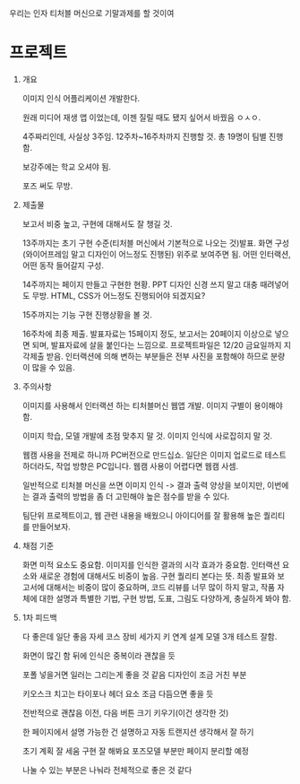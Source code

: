 우리는 인자 티처블 머신으로 기말과제를 할 것이여

# 프로젝트

1. 개요
   
    이미지 인식 어플리케이션 개발한다.

    원래 미디어 재생 앱 이었는데, 이젠 질릴 때도 됐지 싶어서 바꿨음 ㅇㅅㅇ.

    4주짜리인데, 사실상 3주임. 12주차~16주차까지 진행할 것. 총 19명이 팀별 진행함.

    보강주에는 학교 오셔야 됨. 

    포즈 써도 무방.

2. 제출물
   
   보고서 비중 높고, 구현에 대해서도 잘 챙길 것.

   13주까지는 초기 구현 수준(티처블 머신에서 기본적으로 나오는 것)발표. 화면 구성(와이어프레임 말고 디자인이 어느정도 진행된) 위주로 보여주면 됨. 어떤 인터랙션, 어떤 동작 들어갈지 구성.

   14주까지는 페이지 만들고 구현한 현황. PPT 디자인 신경 쓰지 말고 대충 때려넣어도 무방. HTML, CSS가 어느정도 진행되어야 되겠지요?

   15주까지는 기능 구현 진행상황을 볼 것.

   16주차에 최종 제출. 발표자료는 15페이지 정도, 보고서는 20페이지 이상으로 넣으면 되며, 발표자료에 살을 붙인다는 느낌으로. 프로젝트파일은 12/20 금요일까지 지각제출 받음. 인터랙션에 의해 변하는 부분들은 전부 사진을 포함해야 하므로 분량이 많을 수 있음.

3. 주의사항

   이미지를 사용해서 인터랙션 하는 티처블머신 웹앱 개발. 이미지 구별이 용이해야 함.

   이미지 학습, 모델 개발에 초점 맞추지 말 것. 이미지 인식에 사로잡히지 말 것.

   웹캠 사용을 전제로 하니까 PC버전으로 만드십쇼. 일단은 이미지 업로드로 테스트 하더라도, 작업 방향은 PC입니다. 웹캠 사용이 어렵다면 웹캠 사셈.

   일반적으로 티처블 머신을 쓰면 이미지 인식 -> 결과 출력 양상을 보이지만, 이번에는 결과 출력의 방법을 좀 더 고민해야 높은 점수를 받을 수 있다. 

   팀단위 프로젝트이고, 웹 관련 내용을 배웠으니 아이디어를 잘 활용해 높은 퀄리티를 만들어보자.

4. 채점 기준
   
   화면 미적 요소도 중요함. 이미지를 인식한 결과의 시각 효과가 중요함. 인터랙션 요소와 새로운 경험에 대해서도 비중이 높음. 구현 퀄리티 본다는 뜻. 최종 발표와 보고서에 대해서는 비중이 많이 중요하며, 코드 리뷰를 너무 많이 하지 말고, 작품 자체에 대한 설명과 특별한 기법, 구현 방법, 도표, 그림도 다양하게, 충실하게 봐야 함.


5. 1차 피드백
   
   다 좋은데 일단 좋음 자세 코스 장비 세가지 키 연계 설계 모델 3개 테스트 잘함.
   
   화면이 많긴 함 뒤에 인식은 중복이라 괜찮을 듯
   
   포폴 넣을거면 일러는 그리는게 좋을 것 같음 디자인이 조금 거친 부분
   
   키오스크 치고는 타이포나 헤더 요소 조금 다듬으면 좋을 듯
   
   전반적으로 괜찮음 이전, 다음 버튼 크기 키우기(이건 생각한 것)
   
   한 페이지에서 설명 가능한 건 설명하고 자동 트랜지션 생각해서 잘 하기
   
   초기 계획 잘 세움 구현 잘 해봐요 포즈모델 부분만 페이지 분리할 예정
   
   나눌 수 있는 부분은 나눠라 전체적으로 좋은 것 같다 